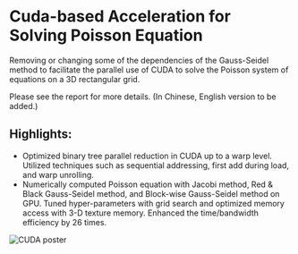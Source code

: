 # Cuda-based Acceleration for Solving Poisson Equation
Removing or changing some of the dependencies of the Gauss-Seidel method to facilitate the parallel use of CUDA to solve the Poisson system of equations on a 3D rectangular grid. 

Please see the report for more details. (In Chinese, English version to be added.)

## Highlights:
* Optimized binary tree parallel reduction in CUDA up to a warp level. Utilized techniques such as sequential addressing, first add during load, and warp unrolling.
* Numerically computed Poisson equation with Jacobi method, Red & Black Gauss-Seidel method, and Block-wise Gauss-Seidel method on GPU. Tuned hyper-parameters with grid search and optimized memory access with 3-D texture memory. Enhanced the time/bandwidth efficiency by 26 times.

![CUDA poster](https://user-images.githubusercontent.com/45305359/211681534-d7c2b59c-a6fb-4bba-9a40-530a9e777f6f.jpg)

